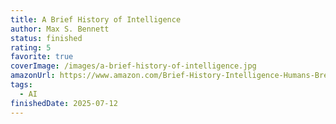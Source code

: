 ```yaml
---
title: A Brief History of Intelligence
author: Max S. Bennett
status: finished
rating: 5
favorite: true
coverImage: /images/a-brief-history-of-intelligence.jpg
amazonUrl: https://www.amazon.com/Brief-History-Intelligence-Humans-Breakthroughs/dp/0063286343
tags:
  - AI
finishedDate: 2025-07-12
---
```

